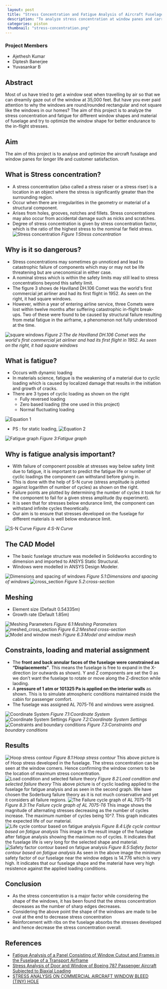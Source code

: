 ```yaml
---
 layout: post
 title: "Stress Concentration and Fatigue Analysis of Aircraft Fuselage and Window Panes"
 description: "To analyze stress concentration at window panes and carry out fatigue analysis on the fuselage of an aircraft."
 categories: piston
 thumbnail: "stress-concentration.png"
---
```


### Project Members

- Ajethesh Kumar
- Diptesh Banerjee
- Yuvasankar B

## Abstract

Most of us have tried to get a window seat when travelling by air so that we can dreamily gaze out of the window at 35,000 feet. But have you ever paid attention to why the windows are round/rounded rectangular and not square like the windows in our homes?
The aim of this project is to analyze the stress concentration and fatigue for different window shapes and material of fuselage and try to optimize the window shape for better endurance to the in-flight stresses.

## Aim

The aim of this project is to analyse and optimize the aircraft fusalage and window panes for longer life and customer satisfaction.

## What is Stress concentration?

- A stress concentration (also called a stress raiser or a stress riser) is a location in an object where the stress is significantly greater than the surrounding region.
- Occur when there are irregularities in the geometry or material of a structural component.
- Arises from holes, grooves, notches and fillets. Stress concentrations may also occur from accidental damage such as nicks and scratches.
- Degree of stress concentration is given by stress concentration factor, which is the ratio of the highest stress to the nominal far field stress.
![Stress concentration](/virtual-expo/assets/img/piston/stress_and_fatigue_stress_1.png)
*Figure 1:Stress concentration*

## Why is it so dangerous?

- Stress concentrations may sometimes go unnoticed and lead to catastrophic failure of components which may or may not be life threatening but are uneconomical in either case.
- A nominal stress which is within the safety limits may still lead to stress concentrations beyond this safety limit.
- The figure 3 shows de Havilland DH.106 Comet was the world's first commercial jet airliner and had its first flight in 1952. As seen on the right, it had square windows.
- However, within a year of entering airline service, three Comets were lost within twelve months after suffering catastrophic in-flight break-ups. Two of these were found to be caused by structural failure resulting from metal fatigue in the airframe, a phenomenon not fully understood at the time.

![square windows](/virtual-expo/assets/img/piston/stress_and_fatigue_danger_1.png)
*Figure 2:The de Havilland DH.106 Comet was the world's first commercial jet airliner and had its first flight in 1952. As seen on the right, it had square windows*

## What is fatigue?

- Occurs with dynamic loading
- In materials science, fatigue is the weakening of a material due to cyclic loading which is caused by localized damage that results in the initiation and growth of cracks.
- There are 3 types of cyclic loading as shown on the right
  - Fully reversed loading
  - Zero based loading (the one used in this project)
  - Normal fluctuating loading

![Equation 1](/virtual-expo/assets/img/piston/stress_and_fatigue_eqn_1.jpeg)

- PS : for static loading,
![Equation 2](/virtual-expo/assets/img/piston/stress_and_fatigue_eqn_2.jpeg)

![Fatigue graph](/virtual-expo/assets/img/piston/stress_and_fatigue_fatigue.png)
*Figure 3:Fatigue graph*

## Why is fatigue analysis important?

- With failure of component possible at stresses way below safety limit due to fatigue, it is important to predict the fatigue life or number of cyclic loadings the component can withstand before giving in.
- This is done with the help of S-N curve (stress amplitude is plotted against logarithm of number of cycles) as shown on the right.
- Failure points are plotted by determining the number of cycles it took for the component to fail for a given stress amplitude (by experiment).
- It is seen that for stresses below endurance limit, the component can withstand infinite cycles theoretically.
- Our aim is to ensure that stresses developed on the fuselage for different materials is well below endurance limit.

![S-N Curve](/virtual-expo/assets/img/piston/stress_and_fatigue_fatigue_2.png)
*Figure 4:S-N Curve*

## The CAD Model

- The basic fuselage structure was modelled in Solidworks according to dimension and imported to ANSYS Static Structural.
- Windows were modelled in ANSYS Design Modeler.

![Dimensions and spacing of windows](/virtual-expo/assets/img/piston/stress_and_fatigue_cad_1.png)
*Figure 5.1:Dimensions and spacing of windows*
![cross_section](/virtual-expo/assets/img/piston/stress_and_fatigue_cad_2.png)
*Figure 5.2:cross-section*

## Meshing

- Element size (Default 0.54335m)
- Growth rate (Default 1.85m)

![Meshing Parameters](/virtual-expo/assets/img/piston/stress_and_fatigue_mesh_1.png)
*Figure 6.1:Meshing Parameters*
![meshed_cross_section](/virtual-expo/assets/img/piston/stress_and_fatigue_mesh_2.png)
*Figure 6.2:Meshed cross-section*
![Model and window mesh](/virtual-expo/assets/img/piston/stress_and_fatigue_mesh_3.png)
*Figure 6.3:Model and window mesh*

## Constraints, loading and material assignment

- The **front and back annular faces of the fuselage were constrained as “Displacements”**. This means the fuselage is free to expand in the X-direction (or outwards as shown). Y and Z components are set the 0 as we don’t want the fuselage to rotate or move along the Z-direction while laoding.
- A **pressure of 1 atm or 101325 Pa is applied on the interior walls** as shown. This is to simulate atmospheric conditions maintained inside the cabin for passenger comfort.
- The fuselage was assigned AL 7075-T6 and windows were assigned.

![Coordinate System](/virtual-expo/assets/img/piston/stress_and_fatigue_con_1.png)
*Figure 7.1:Coordinate System*
![Coordinate System Settings](/virtual-expo/assets/img/piston/stress_and_fatigue_con_2.png)
*Figure 7.2:Coordinate System Settings*
![Constraints and boundary conditions](/virtual-expo/assets/img/piston/stress_and_fatigue_con_2.png)
*Figure 7.3:Constraints and boundary conditions*

## Results

![Hoop stress contour](/virtual-expo/assets/img/piston/stress_and_fatigue_resu_1.png)
*Figure 8.1:Hoop stress contour*
This above picture is of Hoop stress developed in the fuselage. The stress concentration can be seen at the window corners. Hence confirming the window corners to be the location of maximum stress concentration.
![Load condition and selected failure theory](/virtual-expo/assets/img/piston/stress_and_fatigue_result_2.png)
*Figure 8.2:Load condition and selected failure theory*
This above picture is of cyclic loading applied to the fuselage for fatigue analysis and as seen in the second graph. We have chosen the Soderburg failure theory as it is not much conservative and yet it considers all failure regions.
![The Failure cycle graph of AL 7075-T6](/virtual-expo/assets/img/piston/stress_and_fatigue_result_3.png)
*Figure 8.3:The Failure cycle graph of AL 7075-T6*
This image shows the magnitude of alternating stresses decreasing as the number of cycles increase. The maximum number of cycles being 10^7. This graph indicates the expected life of our material.
![Life cycle contour based on fatigue analysis](/virtual-expo/assets/img/piston/stress_and_fatigue_result_4.png)
*Figure 8.4:Life cycle contour based on fatigue analysis*
This image is the result image of the fuselage after fatigue analysis showing the maximum no of cycles. It indicates that the fuselage life is very long for the selected shape and material.
![Safety factor contour based on fatigue analysis](/virtual-expo/assets/img/piston/stress_and_fatigue_result_5.png)
*Figure 8.5:Safety factor contour based on fatigue analysis*
As seen in the above image the minimum safety factor of our fuselage near the window edges is 14.776 which is very high. It indicates that our fuselage shape and the material have very high resistence against the applied loading conditions.

## Conclusion

- As the stress concentration is a major factor while considering the shape of the windows, it has been found that the stress concentration decreases as the number of sharp edges decreases.
- Considering the above point the shape of the windows are made to be oval at the end to decrease stress concentration
- Reinforcement with ribs on the fuselage absorbs the stresses developed and hence decrease the stress concentration overall.

## References

- [Fatigue Analysis of a Panel Consisting of Window Cutout and Frames in the Fuselage of a Transport Airframe](https://www.researchgate.net/publication/316566974_Fatigue_Analysis_of_a_Panel_Consisting_of_Window_Cutout_and_Frames_in_the_Fuselage_of_a_Transport_Airframe)
- [Stress Analysis of Door and Window of Boeing 787 Passenger Aircraft Subjected to Biaxial Loading](https://www.ijert.org/research/stress-analysis-of-door-and-window-of-boeing-787-passenger-aircraft-subjected-to-biaxial-loading-IJERTV3IS031482.pdf)
- [STRESS ANALYSIS ON COMMERCIAL AIRCRAFT WINDOW BLEED (TINY) HOLE](https://www.academia.edu/36506249/STRESS_ANALYSIS_ON_COMMERCIAL_AIRCRAFT_WINDOW_BLEED_TINY_HOLE)
